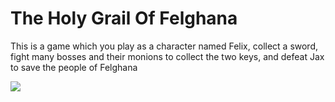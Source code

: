 <h1>The Holy Grail Of Felghana</h1>
<p>This is a game which you play as a character named Felix, collect a sword, fight many bosses and their monions to collect the two keys, and defeat Jax to save the people of Felghana</p>
<img
src="http://raw.githubusercontent.com/JerryZZhou/The HolyGrailOfFelghana/master/StartingScreen.JPG">
